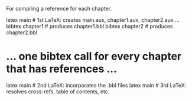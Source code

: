 
For compiling a reference for each chapter.

latex  main          # 1st LaTeX: creates main.aux, chapter1.aux, chapter2.aux …
bibtex chapter1      # produces chapter1.bbl
bibtex chapter2      # produces chapter2.bbl
# … one bibtex call for every chapter that has references …

latex  main          # 2nd LaTeX: incorporates the .bbl files
latex  main          # 3rd LaTeX: resolves cross-refs, table of contents, etc.
